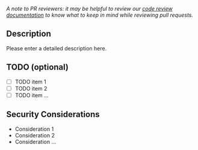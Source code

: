 <!--
Not sure what you should include or write in a pull request?  Please read the
[pull request documentation in our docs!](https://github.com/GSA/notifications-api/blob/main/docs/all.md#pull-requests)
-->

*A note to PR reviewers: it may be helpful to review our [code review documentation](https://github.com/GSA/notifications-api/blob/main/docs/all.md#code-reviews) to know what to keep in mind while reviewing pull requests.*

## Description

Please enter a detailed description here.

## TODO (optional)

* [ ] TODO item 1
* [ ] TODO item 2
* [ ] TODO item ...

## Security Considerations

* Consideration 1
* Consideration 2
* Consideration ...
